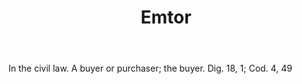 ---
title: Emtor
letter: E
permalink: "/definitions/bld-emtor.html"
body: In the civil law. A buyer or purchaser; the buyer. Dig. 18, 1; Cod. 4, 49
published_at: '2018-07-07'
source: Black's Law Dictionary 2nd Ed (1910)
layout: post
---